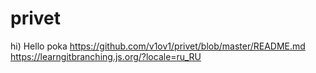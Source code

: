 # privet
hi)
Hello
poka
https://github.com/v1ov1/privet/blob/master/README.md
https://learngitbranching.js.org/?locale=ru_RU
